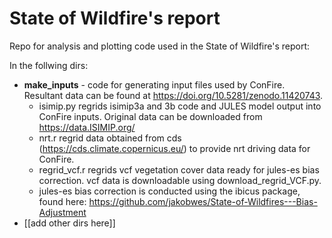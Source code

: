 # State of Wildfire's report

Repo for analysis and plotting code used in the State of Wildfire's report:

In the follwing dirs:
* **make_inputs** - code for generating input files used by ConFire. Resultant data can be found at https://doi.org/10.5281/zenodo.11420743.
  * isimip.py regrids isimip3a and 3b code and JULES model output into ConFire inputs. Original data can be downloaded from https://data.ISIMIP.org/
  * nrt.r regrid data obtained from cds (https://cds.climate.copernicus.eu/) to provide nrt driving data for ConFire.
  * regrid_vcf.r regrids vcf vegetation cover data ready for jules-es bias correction. vcf data is downloadable using download_regrid_VCF.py.
  * jules-es bias correction is conducted using the ibicus package, found here: https://github.com/jakobwes/State-of-Wildfires---Bias-Adjustment
* [[add other dirs here]]

